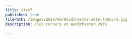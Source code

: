 ```yaml
---
title: item7
published: true
filePath: /Images/2019/09/Woodchester-2019-768x576.jpg
description: club runners at Woodchester 2019

---
```


